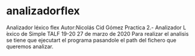 # analizadorflex
Analizador léxico flex
Autor:Nicolás Cid Gómez
Practica 2.- Analizador L ́exico de Simple
TALF 19-20
27 de marzo de 2020
Para realizar el analisis se tiene que ejecutart el programa pasandole el path del fichero que queremos analizar.
